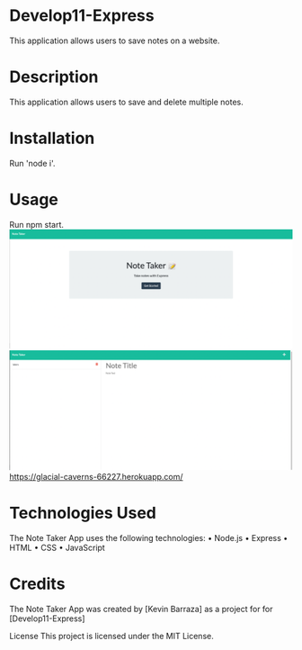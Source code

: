 # Develop11-Express
This application allows users to save notes on a website.

# Description
This application allows users to save and delete multiple notes.

# Installation
Run 'node i'.

# Usage
Run npm start.
![](notes2.png)
![](notes.png)
https://glacial-caverns-66227.herokuapp.com/

# Technologies Used
The Note Taker App uses the following technologies:
 • Node.js
 • Express
 • HTML
 • CSS
 • JavaScript
# Credits
The Note Taker App was created by [Kevin Barraza] as a project for for [Develop11-Express]

License
This project is licensed under the MIT License.
